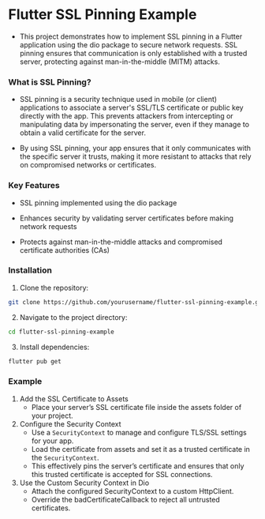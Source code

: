 # Flutter SSL Pinning Example

* This project demonstrates how to implement SSL pinning in a Flutter application using the dio package to secure network requests. SSL pinning ensures that communication is only established with a trusted server, protecting against man-in-the-middle (MITM) attacks.

### What is SSL Pinning?
* SSL pinning is a security technique used in mobile (or client) applications to associate a server's SSL/TLS certificate or public key directly with the app. This prevents attackers from intercepting or manipulating data by impersonating the server, even if they manage to obtain a valid certificate for the server.

* By using SSL pinning, your app ensures that it only communicates with the specific server it trusts, making it more resistant to attacks that rely on compromised networks or certificates.

### Key Features

* SSL pinning implemented using the dio package

* Enhances security by validating server certificates before making network requests

* Protects against man-in-the-middle attacks and compromised certificate authorities (CAs)

### Installation

1. Clone the repository:
```bash
git clone https://github.com/yourusername/flutter-ssl-pinning-example.git
```

2. Navigate to the project directory:
```bash
cd flutter-ssl-pinning-example
```

3. Install dependencies:
```bash
flutter pub get
```

### Example

1. Add the SSL Certificate to Assets
   * Place your server’s SSL certificate file inside the assets folder of your project.
2. Configure the Security Context
   * Use a `SecurityContext` to manage and configure TLS/SSL settings for your app. 
   * Load the certificate from assets and set it as a trusted certificate in the `SecurityContext`. 
   * This effectively pins the server’s certificate and ensures that only this trusted certificate is accepted for SSL connections.
3. Use the Custom Security Context in Dio
   * Attach the configured SecurityContext to a custom HttpClient. 
   * Override the badCertificateCallback to reject all untrusted certificates.